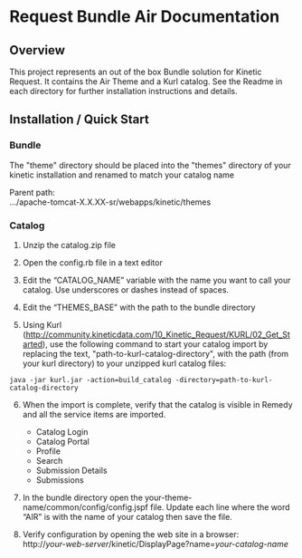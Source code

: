 # Request Bundle Air Documentation

## Overview
This project represents an out of the box Bundle solution for Kinetic Request. It contains the Air Theme and a Kurl catalog. See the Readme in each directory for further installation instructions and details.

## Installation / Quick Start

### Bundle
The "theme" directory should be placed into the "themes" directory of your kinetic installation and renamed to match your catalog name

Parent path:  
.../apache-tomcat-X.X.XX-sr/webapps/kinetic/themes

### Catalog
1. Unzip the catalog.zip file 

2. Open the config.rb file in a text editor

3. Edit the “CATALOG_NAME” variable with the name you want to call your catalog. Use underscores or dashes instead of spaces.

4. Edit the “THEMES_BASE” with the path to the bundle directory

5. Using Kurl (http://community.kineticdata.com/10_Kinetic_Request/KURL/02_Get_Started), use the following command to start your catalog import by replacing the text, "path-to-kurl-catalog-directory", with the path (from your kurl directory) to your unzipped kurl catalog files:
~~~~
java -jar kurl.jar -action=build_catalog -directory=path-to-kurl-catalog-directory
~~~~

6. When the import is complete, verify that the catalog is visible in Remedy and all the service items are imported.
    * Catalog Login
    * Catalog Portal
    * Profile
    * Search
    * Submission Details
    * Submissions

7. In the bundle directory open the your-theme-name/common/config/config.jspf file. Update each line where the word “AIR” is with the name of your catalog then save the file.

8. Verify configuration by opening the web site in a browser:  
http://*your-web-server*/kinetic/DisplayPage?name=*your-catalog-name*

